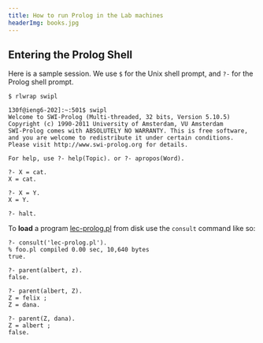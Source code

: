 ```yaml
---
title: How to run Prolog in the Lab machines
headerImg: books.jpg
---
```



## Entering the Prolog Shell

Here is a sample session. We use `$` for the Unix shell prompt, and `?-` for
the Prolog shell prompt.

~~~~~{.prolog}
$ rlwrap swipl

130f@ieng6-202]:~:501$ swipl
Welcome to SWI-Prolog (Multi-threaded, 32 bits, Version 5.10.5)
Copyright (c) 1990-2011 University of Amsterdam, VU Amsterdam
SWI-Prolog comes with ABSOLUTELY NO WARRANTY. This is free software,
and you are welcome to redistribute it under certain conditions.
Please visit http://www.swi-prolog.org for details.

For help, use ?- help(Topic). or ?- apropos(Word).

?- X = cat.
X = cat.

?- X = Y.
X = Y.

?- halt.
~~~~~

To **load** a program [lec-prolog.pl](/lectures/lec-prolog.pl)  from disk use the `consult` command like so:

~~~~~{.prolog}
?- consult('lec-prolog.pl').
% foo.pl compiled 0.00 sec, 10,640 bytes
true.

?- parent(albert, z).
false.

?- parent(albert, Z).
Z = felix ;
Z = dana.

?- parent(Z, dana).
Z = albert ;
false.
~~~~~
